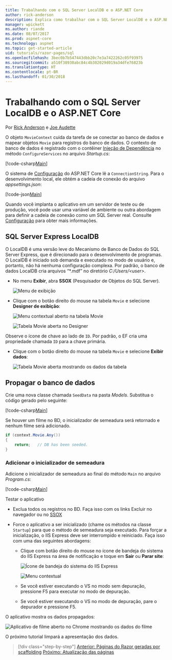 ```yaml
---
title: Trabalhando com o SQL Server LocalDB e o ASP.NET Core
author: rick-anderson
description: Explica como trabalhar com o SQL Server LocalDB e o ASP.NET Core.
manager: wpickett
ms.author: riande
ms.date: 08/07/2017
ms.prod: aspnet-core
ms.technology: aspnet
ms.topic: get-started-article
uid: tutorials/razor-pages/sql
ms.openlocfilehash: 3bec0b7b547443dbb20c7e3a7422262c05f93975
ms.sourcegitcommit: a510f38930abc84c4b302029d019a34dfe76823b
ms.translationtype: HT
ms.contentlocale: pt-BR
ms.lasthandoff: 01/30/2018
---
```

# <a name="working-with-sql-server-localdb-and-aspnet-core"></a>Trabalhando com o SQL Server LocalDB e o ASP.NET Core

Por [Rick Anderson](https://twitter.com/RickAndMSFT) e [Joe Audette](https://twitter.com/joeaudette) 

O objeto `MovieContext` cuida da tarefa de se conectar ao banco de dados e mapear objetos `Movie` para registros do banco de dados. O contexto de banco de dados é registrado com o contêiner [Injeção de Dependência](xref:fundamentals/dependency-injection) no método `ConfigureServices` no arquivo *Startup.cs*:

[!code-csharp[Main](razor-pages-start/sample/RazorPagesMovie/Startup.cs?name=snippet_ConfigureServices&highlight=7-8)]

O sistema de [Configuração](xref:fundamentals/configuration/index) do ASP.NET Core lê a `ConnectionString`. Para o desenvolvimento local, ele obtém a cadeia de conexão do arquivo *appsettings.json*:

[!code-json[Main](razor-pages-start/sample/RazorPagesMovie/appsettings.json?highlight=2&range=8-10)]

Quando você implanta o aplicativo em um servidor de teste ou de produção, você pode usar uma variável de ambiente ou outra abordagem para definir a cadeia de conexão como um SQL Server real. Consulte [Configuração](xref:fundamentals/configuration/index) para obter mais informações.

## <a name="sql-server-express-localdb"></a>SQL Server Express LocalDB

O LocalDB é uma versão leve do Mecanismo de Banco de Dados do SQL Server Express, que é direcionado para o desenvolvimento de programas. O LocalDB é iniciado sob demanda e executado no modo de usuário e, portanto, não há nenhuma configuração complexa. Por padrão, o banco de dados LocalDB cria arquivos “\*.mdf” no diretório *C:/Users/\<user\>*.

<a name="ssox"></a>
* No menu **Exibir**, abra **SSOX** (Pesquisador de Objetos do SQL Server).

  ![Menu de exibição](sql/_static/ssox.png)

* Clique com o botão direito do mouse na tabela `Movie` e selecione **Designer de exibição**:

  ![Menu contextual aberto na tabela Movie](sql/_static/design.png)

  ![Tabela Movie aberta no Designer](sql/_static/dv.png)

Observe o ícone de chave ao lado de `ID`. Por padrão, o EF cria uma propriedade chamada `ID` para a chave primária.

* Clique com o botão direito do mouse na tabela `Movie` e selecione **Exibir dados**:

  ![Tabela Movie aberta mostrando os dados da tabela](sql/_static/vd22.png)

## <a name="seed-the-database"></a>Propagar o banco de dados

Crie uma nova classe chamada `SeedData` na pasta *Models*. Substitua o código gerado pelo seguinte:

[!code-csharp[Main](razor-pages-start/sample/RazorPagesMovie/Models/SeedData.cs?name=snippet_1)]

Se houver um filme no BD, o inicializador de semeadura será retornado e nenhum filme será adicionado.

```csharp
if (context.Movie.Any())
{
    return;   // DB has been seeded.
}
```
<a name="si"></a>
### <a name="add-the-seed-initializer"></a>Adicionar o inicializador de semeadura

Adicione o inicializador de semeadura ao final do método `Main` no arquivo *Program.cs*:

[!code-csharp[Main](razor-pages-start/sample/RazorPagesMovie/Program.cs)]

Testar o aplicativo

* Exclua todos os registros no BD. Faça isso com os links Excluir no navegador ou no [SSOX](xref:tutorials/razor-pages/new-field#ssox)
* Force o aplicativo a ser inicializado (chame os métodos na classe `Startup`) para que o método de semeadura seja executado. Para forçar a inicialização, o IIS Express deve ser interrompido e reiniciado. Faça isso com uma das seguintes abordagens:

  * Clique com botão direito do mouse no ícone de bandeja do sistema do IIS Express na área de notificação e toque em **Sair** ou **Parar site**:

    ![Ícone de bandeja do sistema do IIS Express](../first-mvc-app/working-with-sql/_static/iisExIcon.png)

    ![Menu contextual](sql/_static/stopIIS.png)

   * Se você estiver executando o VS no modo sem depuração, pressione F5 para executar no modo de depuração.
   * Se você estiver executando o VS no modo de depuração, pare o depurador e pressione F5.
   
O aplicativo mostra os dados propagados:

![Aplicativo de filme aberto no Chrome mostrando os dados do filme](sql/_static/m55.png)

O próximo tutorial limpará a apresentação dos dados.

>[!div class="step-by-step"]
[Anterior: Páginas do Razor geradas por scaffolding](xref:tutorials/razor-pages/page)
[Próximo: Atualização das páginas](xref:tutorials/razor-pages/da1)
